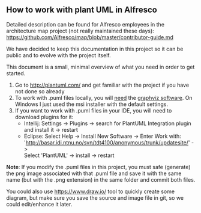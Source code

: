 ## How to work with plant UML in Alfresco

Detailed description can be found for Alfresco employees in the architecture map project (not really maintained these days): 
https://github.com/Alfresco/map/blob/master/contributor-guide.md

We have decided to keep this documentation in this project so it can be public and to evolve with the project itself.

This document is a small, minimal overview of what you need in order to get started.

1. Go to http://plantuml.com/ and get familiar with the project if you have not done so already
2. To work with .puml files locally, you will [need](http://plantuml.com/graphviz-dot) the [graphviz software](https://www.graphviz.org/download/). 
On Windows I just used the msi installer with the default settings.
3. If you want to work with .puml files in your IDE, you will need to download plugins for it:
   * Intellij: Settings -> Plugins -> search for PlantUML Integration plugin and install it -> restart
   * Eclipse:  Select Help -> Install New Software -> Enter Work with: 'http://basar.idi.ntnu.no/svn/tdt4100/anonymous/trunk/updatesite/' ->  
   Select 'PlantUML' -> install -> restart

**Note**: If you modify the .puml files in this project, you must safe (generate) the png image associated with that .puml file 
and save it with the same name (but with the .png extension) in the same folder and commit both files.

You could also use https://www.draw.io/ tool to quickly create some diagram, but make sure you save the source and image file 
in git, so we could edit/enhance it later.
